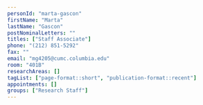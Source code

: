 ```yaml
---
personId: "marta-gascon"
firstName: "Marta"
lastName: "Gascon"
postNominalLetters: ""
titles: ["Staff Associate"]
phone: "(212) 851-5292"
fax: ""
email: "mg4205@cumc.columbia.edu"
room: "401B"
researchAreas: []
tagList: ["page-format::short", "publication-format::recent"]
appointments: []
groups: ["Research Staff"]
---
```

